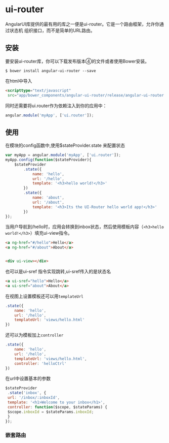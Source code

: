 # ui-router

AngularUI库提供的最有用的库之一便是ui-router。它是一个路由框架，允许你通过状态机
组织接口，而不是简单的URL路由。

## 安装
要安装ui-router库，你可以下载发布版本④的文件或者使用Bower安装。

```shell
$ bower install angular-ui-router --save
```

在html中导入
```html
<scripttype="text/javascript"
 src="app/bower_components/angular-ui-router/release/angular-ui-router.js"></script>
```

同时还需要将ui.router作为依赖注入到你的应用中：
```js
angular.module('myApp', ['ui.router']); 
```

## 使用
在模块的config函数中,使用$stateProvider.state 来配置状态

```js
var myApp = angular.module('myApp', ['ui.router']);
myApp.config(function($stateProvider){
    $stateProvider
        .state({
            name: 'hello',
            url: '/hello',
            template: '<h3>hello world!</h3>'
        })
        .state({
            name: 'about',
            url: '/about',
            template: '<h3>Its the UI-Router hello world app!</h3>'
        })
});
```

当用户导航到/hello时，应用会转换到inbox状态，然后使用模板内容（`<h3>hello world!</h3>`）填充ui-view指令。

```html
<a ng-href="#/hello">Hello</a>
<a ng-href="#/about">About</a>


<div ui-view></div>
```

也可以是ui-sref 指令实现跳转,ui-sref传入的是状态名
```html
<a ui-sref="hello">Hello</a>
<a ui-sref="about">About</a>
```


在视图上设置模板还可以用`templateUrl`
```js
.state({
    name: 'hello',
    url: '/hello',
    templateUrl: 'views/hello.html'
})
```

还可以为模板加上`controller`
```js
.state({
    name: 'hello',
    url: '/hello',
    templateUrl: 'views/hello.html',
    controller: 'helloCtrl'
})
```

在url中设置基本的参数
```js
$stateProvider
 .state('inbox', {
 url: '/inbox/:inboxId',
 template: '<h1>Welcome to your inbox</h1>',
 controller: function($scope, $stateParams) {
 $scope.inboxId = $stateParams.inboxId;
 }
}); 
```

### 嵌套路由
 





